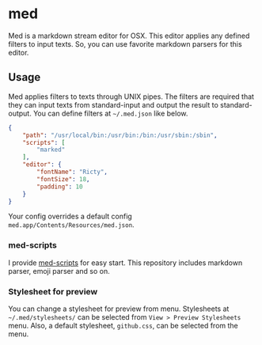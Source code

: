 # med

Med is a markdown stream editor for OSX. This editor applies any defined filters to input texts. So, you can use favorite markdown parsers for this editor.

## Usage

Med applies filters to texts through UNIX pipes. The filters are required that they can input texts from standard-input and output the result to standard-output. You can define filters at `~/.med.json` like below.

```json
{
    "path": "/usr/local/bin:/usr/bin:/bin:/usr/sbin:/sbin",
    "scripts": [
        "marked"
    ],
    "editor": {
        "fontName": "Ricty",
        "fontSize": 18,
        "padding": 10
    }
}
```

Your config overrides a default config `med.app/Contents/Resources/med.json`.

### med-scripts

I provide [med-scripts](https://github.com/naoty/med-scripts) for easy start. This repository includes markdown parser, emoji parser and so on.

### Stylesheet for preview

You can change a stylesheet for preview from menu. Stylesheets at `~/.med/stylesheets/` can be selected from `View > Preview Stylesheets` menu. Also, a default stylesheet, `github.css`, can be selected from the menu.